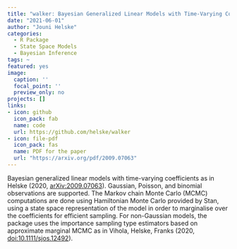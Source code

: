 ```yaml
---
title: "walker: Bayesian Generalized Linear Models with Time-Varying Coefficients"
date: "2021-06-01"
author: "Jouni Helske"
categories: 
  - R Package
  - State Space Models
  - Bayesian Inference
tags: ~
featured: yes
image:
  caption: ''
  focal_point: ''
  preview_only: no
projects: []
links:
- icon: github
  icon_pack: fab
  name: code
  url: https://github.com/helske/walker
- icon: file-pdf
  icon_pack: fas
  name: PDF for the paper
  url: "https://arxiv.org/pdf/2009.07063"
---
```


Bayesian generalized linear models with time-varying coefficients as in Helske (2020, <arXiv:2009.07063>). Gaussian, Poisson, and binomial observations are supported. The Markov chain Monte Carlo (MCMC) computations are done using Hamiltonian Monte Carlo provided by Stan, using a state space representation of the model in order to marginalise over the coefficients for efficient sampling. For non-Gaussian models, the package uses the importance sampling type estimators based on approximate marginal MCMC as in Vihola, Helske, Franks (2020, <doi:10.1111/sjos.12492>).
